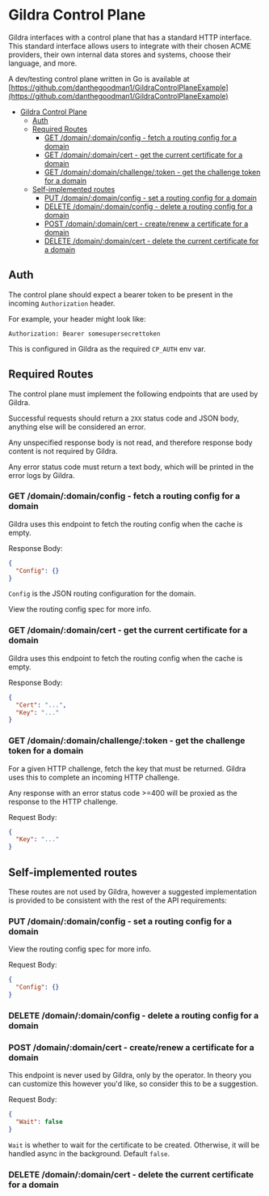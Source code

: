# Gildra Control Plane

Gildra interfaces with a control plane that has a standard HTTP interface. This standard interface allows users to integrate with their chosen ACME providers, their own internal data stores and systems, choose their language, and more.

A dev/testing control plane written in Go is available at [https://github.com/danthegoodman1/GildraControlPlaneExample](https://github.com/danthegoodman1/GildraControlPlaneExample)

<!-- TOC -->
* [Gildra Control Plane](#gildra-control-plane)
  * [Auth](#auth)
  * [Required Routes](#required-routes)
    * [GET /domain/:domain/config - fetch a routing config for a domain](#get-domaindomainconfig---fetch-a-routing-config-for-a-domain)
    * [GET /domain/:domain/cert - get the current certificate for a domain](#get-domaindomaincert---get-the-current-certificate-for-a-domain)
    * [GET /domain/:domain/challenge/:token - get the challenge token for a domain](#get-domaindomainchallengetoken---get-the-challenge-token-for-a-domain)
  * [Self-implemented routes](#self-implemented-routes)
    * [PUT /domain/:domain/config - set a routing config for a domain](#put-domaindomainconfig---set-a-routing-config-for-a-domain)
    * [DELETE /domain/:domain/config - delete a routing config for a domain](#delete-domaindomainconfig---delete-a-routing-config-for-a-domain)
    * [POST /domain/:domain/cert - create/renew a certificate for a domain](#post-domaindomaincert---createrenew-a-certificate-for-a-domain)
    * [DELETE /domain/:domain/cert - delete the current certificate for a domain](#delete-domaindomaincert---delete-the-current-certificate-for-a-domain)
<!-- TOC -->

## Auth

The control plane should expect a bearer token to be present in the incoming `Authorization` header.

For example, your header might look like:

```
Authorization: Bearer somesupersecrettoken
```

This is configured in Gildra as the required `CP_AUTH` env var.

## Required Routes

The control plane must implement the following endpoints that are used by Gildra.

Successful requests should return a `2XX` status code and JSON body, anything else will be considered an error.

Any unspecified response body is not read, and therefore response body content is not required by Gildra.


Any error status code must return a text body, which will be printed in the error logs by Gildra.

### GET /domain/:domain/config - fetch a routing config for a domain

Gildra uses this endpoint to fetch the routing config when the cache is empty.

Response Body:
```json
{
  "Config": {}
}
```

`Config` is the JSON routing configuration for the domain.

View the routing config spec for more info.

### GET /domain/:domain/cert - get the current certificate for a domain

Gildra uses this endpoint to fetch the routing config when the cache is empty.

Response Body:
```json
{
  "Cert": "...",
  "Key": "..."
}
```


### GET /domain/:domain/challenge/:token - get the challenge token for a domain

For a given HTTP challenge, fetch the key that must be returned. Gildra uses this to complete an incoming HTTP challenge.

Any response with an error status code >=400 will be proxied as the response to the HTTP challenge. 

Request Body:
```json
{
  "Key": "..."
}
```

## Self-implemented routes

These routes are not used by Gildra, however a suggested implementation is provided to be consistent with the rest of the API requirements:

### PUT /domain/:domain/config - set a routing config for a domain

View the routing config spec for more info.

Request Body:
```json
{
  "Config": {}
}
```

### DELETE /domain/:domain/config - delete a routing config for a domain

### POST /domain/:domain/cert - create/renew a certificate for a domain

This endpoint is never used by Gildra, only by the operator. In theory you can customize this however you'd like, so consider this to be a suggestion.

Request Body:
```json
{
  "Wait": false
}
```

`Wait` is whether to wait for the certificate to be created. Otherwise, it will be handled async in the background. Default `false`.

### DELETE /domain/:domain/cert - delete the current certificate for a domain